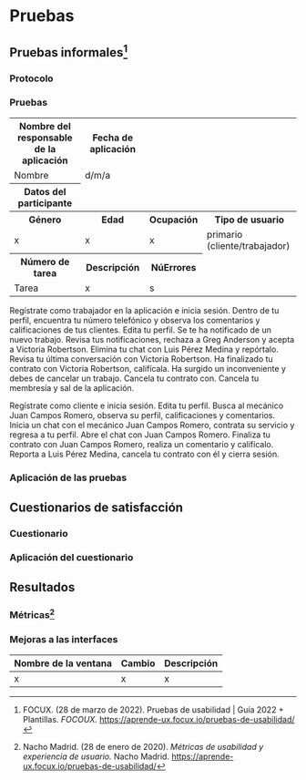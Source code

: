# Pruebas
## Pruebas informales[^1]
### Protocolo

### Pruebas

<table align=center>  
   <tr>  
      <th>Nombre del responsable de la aplicación</th>  
      <th>Fecha de aplicación</th> 
   </tr> 
    <tr>  
      <td>Nombre</td>  
       <td>d/m/a</td> 
   </tr> 
   <tr>  
      <th>Datos del participante</td> 
   </tr> 
    <tr>  
      <th>Género</th>  
      <th>Edad</th>
      <th>Ocupación</th>     
      <th>Tipo de usuario</th>           
   </tr> 
    <tr>  
      <td>x</td>  
       <td>x</td>
      <td>x</td>
      <td>primario (cliente/trabajador)</td>  
   </tr> 
     <tr>  
      <th>Número de tarea</th> 
     <th>Descripción</th>
     <th>NúErrores</th>   
   </tr> 
    <tr>  
      <td>Tarea</td> 
      <td>x</td>
       <td> s</td>       
   </tr> 
 </table>


Regístrate como trabajador en la aplicación e inicia sesión. 
Dentro de tu perfil, encuentra tu número telefónico y  observa los comentarios y calificaciones de tus clientes. 
Edita tu perfil.
Se te ha notificado de un nuevo trabajo. Revisa tus notificaciones, rechaza a Greg Anderson y  acepta a Victoria Robertson. 
Elimina tu chat con Luis Pérez Medina y repórtalo.
Revisa tu última conversación con Victoria Robertson. 
Ha finalizado tu contrato con Victoria Robertson, califícala. 
Ha surgido un inconveniente y debes de cancelar un trabajo. Cancela tu contrato con. 
Cancela tu membresía y sal de la aplicación. 


Regístrate como cliente e inicia sesión.
Edita tu perfil. 
Busca al mecánico Juan Campos Romero, observa su perfil, calificaciones y comentarios. 
Inicia un chat con el mecánico Juan Campos Romero, contrata su servicio y regresa a tu perfil. 
Abre el chat con Juan Campos Romero.
Finaliza tu contrato con Juan Campos Romero, realiza un comentario y califícalo. 
Reporta a Luis Pérez Medina, cancela tu contrato con él y cierra sesión. 




### Aplicación de las pruebas
## Cuestionarios de satisfacción
###  Cuestionario
### Aplicación del cuestionario
## Resultados
### Métricas[^2]
### Mejoras a las interfaces 
| Nombre de la ventana | Cambio | Descripción|
|--|--|--|
| x | x |x|

[^1]: FOCUX. (28 de marzo de 2022). Pruebas de usabilidad | Guía 2022 + Plantillas. *FOCOUX.* https://aprende-ux.focux.io/pruebas-de-usabilidad/
[^2]: Nacho Madrid. (28 de enero de 2020). *Métricas de usabilidad y experiencia de usuario.* Nacho Madrid. https://aprende-ux.focux.io/pruebas-de-usabilidad/
<!--stackedit_data:
eyJoaXN0b3J5IjpbLTEwNDE4Mjk1MjMsLTE0NzU1MTE2MjUsLT
IzMjI4NjYzLDg0ODY1MDkzMSwtMTI1MzYwNTQ1MywtNTM2ODc2
Mzg4LDUxNzE3NzA3Miw2NjI1NDM0OTcsLTc3NTg5NzQ2NCwtNz
UzMDE2MzIzLC0xMjk1Mzg2MDM1LDg4ODQxMzY1Ml19
-->